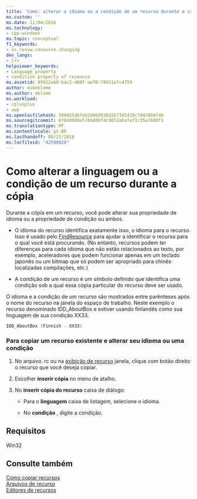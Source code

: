 ```yaml
---
title: 'Como: alterar o idioma ou a condição de um recurso durante a cópia | Microsoft Docs'
ms.custom: ''
ms.date: 11/04/2016
ms.technology:
- cpp-windows
ms.topic: conceptual
f1_keywords:
- vc.resvw.resource.changing
dev_langs:
- C++
helpviewer_keywords:
- Language property
- condition property of resource
ms.assetid: 8f622ab0-bac2-468f-ae70-78911afc4759
author: mikeblome
ms.author: mblome
ms.workload:
- cplusplus
- uwp
ms.openlocfilehash: 508655dbfeb2d06d936d2b73d5435cf04c860f4b
ms.sourcegitcommit: 6f8dd98de57bb80bf4c9852abafef1c35a7600f1
ms.translationtype: MT
ms.contentlocale: pt-BR
ms.lasthandoff: 08/22/2018
ms.locfileid: "42598928"
---
```

# <a name="how-to-change-the-language-or-condition-of-a-resource-while-copying"></a>Como alterar a linguagem ou a condição de um recurso durante a cópia

Durante a cópia em um recurso, você pode alterar sua propriedade de idioma ou a propriedade de condição ou ambos.

- O idioma do recurso identifica exatamente isso, o idioma para o recurso. Isso é usado pelo [FindResource](http://msdn.microsoft.com/library/windows/desktop/ms648042) para ajudar a identificar o recurso para o qual você está procurando. (No entanto, recursos podem ter diferenças para cada idioma que não estão relacionados ao texto, por exemplo, aceleradores que podem funcionar apenas em um teclado japonês ou um bitmap que só podem ser apropriado para chinês localizadas compilações, etc.)

- A condição de um recurso é um símbolo definido que identifica uma condição sob a qual essa cópia particular do recurso deve ser usado.

O idioma e a condição de um recurso são mostrados entre parênteses após o nome do recurso na janela do espaço de trabalho. Neste exemplo o recurso denominado IDD_AboutBox e estiver usando finlandês como sua linguagem de sua condição XX33.

```cpp
IDD_AboutBox (Finnish - XX33)  
```

### <a name="to-copy-an-existing-resource-and-change-its-language-or-condition"></a>Para copiar um recurso existente e alterar seu idioma ou uma condição

1. No arquivo. rc ou na [exibição de recurso](../windows/resource-view-window.md) janela, clique com botão direito o recurso que você deseja copiar.

2. Escolher **inserir cópia** no menu de atalho.

3. No **inserir cópia do recurso** caixa de diálogo:

   - Para o **linguagem** caixa de listagem, selecione o idioma.

   - No **condição** , digite a condição.

## <a name="requirements"></a>Requisitos

Win32

## <a name="see-also"></a>Consulte também

[Como copiar recursos](../windows/how-to-copy-resources.md)  
[Arquivos de recurso](../windows/resource-files-visual-studio.md)  
[Editores de recursos](../windows/resource-editors.md)